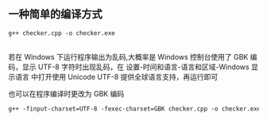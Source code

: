 ## 一种简单的编译方式

```txt
g++ checker.cpp -o checker.exe
```

##
若在 Windows 下运行程序输出为乱码,大概率是 Windows 控制台使用了 GBK 编码，显示 UTF-8 字符时出现乱码，在 设置-时间和语言-语言和区域-Windows 显示语言 中打开使用 Unicode UTF-8 提供全球语言支持，再运行即可

也可以在程序编译时更改为 GBK 编码
```txt
g++ -finput-charset=UTF-8 -fexec-charset=GBK checker.cpp -o checker.exe
```
